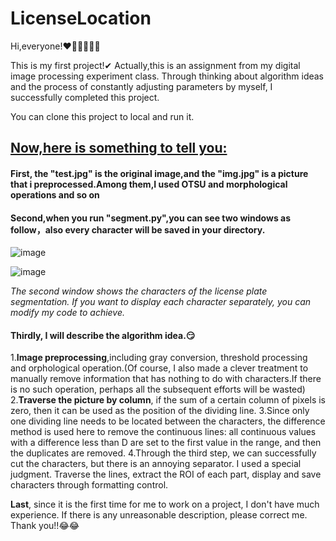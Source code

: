 # LicenseLocation

Hi,everyone!❤🧡💛💚💙💜

This is my first project!✔
Actually,this is an assignment from my digital image processing experiment class.
Through thinking about algorithm ideas and the process of constantly adjusting parameters by myself, I successfully completed this project.

You can clone this project to local and run it.

## <u>Now,here is something to tell you:</u>

#### First, the "test.jpg" is the original image,and the "img.jpg" is a picture that i preprocessed.Among them,I used OTSU and morphological operations and so on

#### Second,when you run "segment.py",you can see two windows as follow，also every character will be saved in your directory.

![image](https://user-images.githubusercontent.com/76271045/147907507-0ea9bad0-ca20-499a-acd5-294fcc067569.png)

![image](https://user-images.githubusercontent.com/76271045/147907606-543f6e1b-bd84-49d4-863b-42b4b9b14efa.png)

*The second window shows the characters of the license plate segmentation. If you want to  display each character separately, you can modify my code to achieve.*

#### Thirdly, I will describe the algorithm idea.😏

1.**Image preprocessing**,including gray conversion, threshold processing and orphological operation.(Of course, I also made a clever treatment to manually remove information that has nothing to do with characters.If there is no such operation, perhaps all the subsequent efforts will be wasted)
2.**Traverse the picture by column**, if the sum of a certain column of pixels is zero, then it can be used as the position of the dividing line.
3.Since only one dividing line needs to be located between the characters, the difference method is used here to remove the continuous lines: all continuous values with a difference less than D are set to the first value in the range, and then the duplicates are removed.
4.Through the third step, we can successfully cut the characters, but there is an annoying separator. I used a special judgment. Traverse the lines, extract the ROI of each part, display and save characters through formatting control.

**Last**, since it is the first time for me to work on a project, I don't have much experience. If there is any unreasonable description, please correct me.
Thank you!!😂😂
